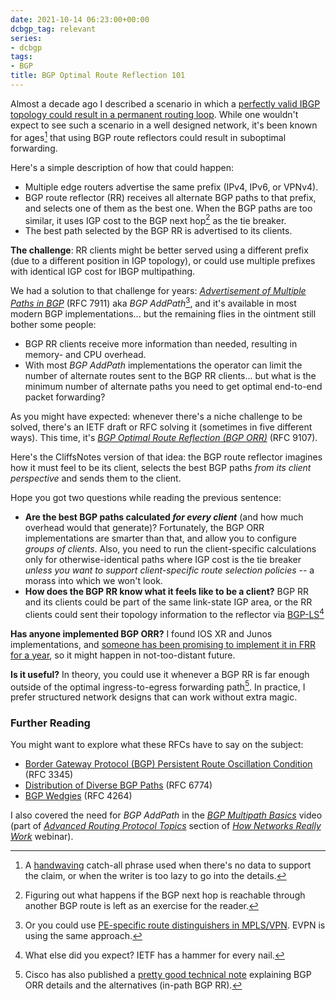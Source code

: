 ```yaml
---
date: 2021-10-14 06:23:00+00:00
dcbgp_tag: relevant
series:
- dcbgp
tags:
- BGP
title: BGP Optimal Route Reflection 101
---
```

Almost a decade ago I described a scenario in which a [perfectly valid IBGP topology could result in a permanent routing loop](/2013/10/can-bgp-route-reflectors-really/). While one wouldn't expect to see such a scenario in a well designed network, it's been known for ages[^ORR-1] that using BGP route reflectors could result in suboptimal forwarding.

[^ORR-1]: A [handwaving](https://wiki.c2.com/?HandWaving) catch-all phrase used when there's no data to support the claim, or when the writer is too lazy to go into the details.

Here's a simple description of how that could happen:
<!--more-->
* Multiple edge routers advertise the same prefix (IPv4, IPv6, or VPNv4).
* BGP route reflector (RR) receives all alternate BGP paths to that prefix, and selects one of them as the best one. When the BGP paths are too similar, it uses IGP cost to the BGP next hop[^ORR-2] as the tie breaker.
* The best path selected by the BGP RR is advertised to its clients.

**The challenge**: RR clients might be better served using a different prefix (due to a different position in IGP topology), or could use multiple prefixes with identical IGP cost for IBGP multipathing.

[^ORR-2]: Figuring out what happens if the BGP next hop is reachable through another BGP route is left as an exercise for the reader.

We had a solution to that challenge for years: *[Advertisement of Multiple Paths in BGP](https://datatracker.ietf.org/doc/html/rfc7911)* (RFC 7911) aka *BGP AddPath*[^1], and it's available in most modern BGP implementations... but the remaining flies in the ointment still bother some people:

[^1]: Or you could use [PE-specific route distinguishers in MPLS/VPN](/2012/07/bgp-route-replication-in-mplsvpn-pe/). EVPN is using the same approach.

* BGP RR clients receive more information than needed, resulting in memory- and CPU overhead.
* With most *BGP AddPath* implementations the operator can limit the number of alternate routes sent to the BGP RR clients... but what is the minimum number of alternate paths you need to get optimal end-to-end packet forwarding?

As you might have expected: whenever there's a niche challenge to be solved, there's an IETF draft or RFC solving it (sometimes in five different ways). This time, it's *[BGP Optimal Route Reflection (BGP ORR)](https://datatracker.ietf.org/doc/html/rfc9107)* (RFC 9107). 

Here's the CliffsNotes version of that idea: the BGP route reflector imagines how it must feel to be its client, selects the best BGP paths *from its client perspective* and sends them to the client.

Hope you got two questions while reading the previous sentence:

* **Are the best BGP paths calculated _for every client_** (and how much overhead would that generate)? Fortunately, the BGP ORR implementations are smarter than that, and allow you to configure *groups of clients*. Also, you need to run the client-specific calculations only for otherwise-identical paths where IGP cost is the tie breaker *unless you want to support client-specific route selection policies* -- a morass into which we won't look.
* **How does the BGP RR know what it feels like to be a client?** BGP RR and its clients could be part of the same link-state IGP area, or the RR clients could sent their topology information to the reflector via [BGP-LS](/2021/06/ospf-bgp-ls/)[^ORR-LS]

[^ORR-LS]: What else did you expect? IETF has a hammer for every nail.

**Has anyone implemented BGP ORR?** I found IOS XR and Junos implementations, and [someone has been promising to implement it in FRR for a year](https://github.com/FRRouting/frr/issues/2236), so it might happen in not-too-distant future. 

**Is it useful?** In theory, you could use it whenever a BGP RR is far enough outside of the optimal ingress-to-egress forwarding path[^ORR-WP]. In practice, I prefer structured network designs that can work without extra magic. 

[^ORR-WP]: Cisco has also published a [pretty good technical note](https://www.cisco.com/c/en/us/support/docs/ip/border-gateway-protocol-bgp/212881-border-gateway-protocol-bgp-optimal-ro.html) explaining BGP ORR details and the alternatives (in-path BGP RR).

### Further Reading

You might want to explore what these RFCs have to say on the subject:

* [Border Gateway Protocol (BGP) Persistent Route Oscillation Condition](https://datatracker.ietf.org/doc/html/rfc3345) (RFC  3345)
* [Distribution of Diverse BGP Paths](https://datatracker.ietf.org/doc/html/rfc6774) (RFC 6774)
* [BGP Wedgies](https://datatracker.ietf.org/doc/html/rfc4264) (RFC 4264)

I also covered the need for *BGP AddPath* in the *[BGP Multipath Basics](https://my.ipspace.net/bin/get/Net101/AR4.3%20-%20BGP%20Multipath%20Basics.mp4?doccode=Net101)* video (part of *[Advanced Routing Protocol Topics](https://my.ipspace.net/bin/list?id=Net101#ADV_ROUTING)* section of _[How Networks Really Work](https://www.ipspace.net/How_Networks_Really_Work)_ webinar).
